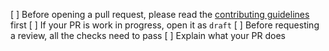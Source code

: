 [ ] Before opening a pull request, please read the [contributing guidelines](https://github.com/javaswapdevelopment/java-frontend/blob/master/CONTRIBUTING.md) first
[ ] If your PR is work in progress, open it as `draft`
[ ] Before requesting a review, all the checks need to pass
[ ] Explain what your PR does
